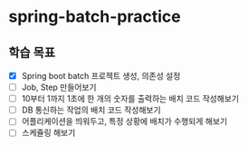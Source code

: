 # spring-batch-practice

## 학습 목표
- [x] Spring boot batch 프로젝트 생성, 의존성 설정
- [ ] Job, Step 만들어보기
- [ ] 10부터 1까지 1초에 한 개의 숫자를 출력하는 배치 코드 작성해보기
- [ ] DB 통신하는 작업의 배치 코드 작성해보기
- [ ] 어플리케이션을 띄워두고, 특정 상황에 배치가 수행되게 해보기
- [ ] 스케쥴링 해보기

